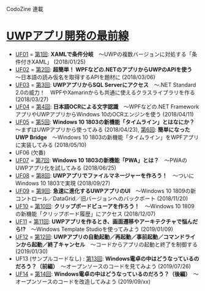 CodoZine 連載  
# [UWPアプリ開発の最前線](https://codezine.jp/article/corner/731)

- [UF01](./UF01/) = [第1回](http://codezine.jp/article/detail/10623): **XAMLで条件分岐**　～UWPの複数バージョンに対処する「条件付きXAML」 (2018/01/25)
- [UF02](./UF02/) = [第2回](http://codezine.jp/article/detail/10654): **超簡単！ WPFなどの.NETのアプリからUWPのAPIを使う**　～日本語の読み仮名を取得するAPIを題材に (2018/03/06)
- [UF03](./UF03/) = [第3回](http://codezine.jp/article/detail/10702): **UWPアプリからSQL Serverにアクセス**　～.NET Standard 2.0の威力！　WPFやXamarinからも共通に使えるクラスライブラリを作る (2018/03/27)
- [UF04](./UF04/) = [第4回](https://codezine.jp/article/detail/10748): **日本語OCRによる文字認識**　～WPFなどの.NET FrameworkアプリやUWPアプリからWindows 10のOCRエンジンを使う (2018/04/11)
- [UF05](./UF05/) = [第5回](https://codezine.jp/article/detail/10790): **Windows 10 1803の新機能「タイムライン」とはなにか？**　～まずはUWPアプリから使ってみる (2018/04/23), [第6回](https://codezine.jp/article/detail/10810): **簡単になったUWP Bridge**　～Windows 10 1803の新機能「タイムライン」をWPFアプリに実装してみる (2018/05/10)
- UF06 (欠番)
- [UF07](./UF07/) = [第7回](https://codezine.jp/article/detail/10837): **Windows 10 1803の新機能「PWA」とは？**　～PWAのUWPアプリ化を試してみる (2018/06/25)
- [UF08](./UF08/) = [第8回](https://codezine.jp/article/detail/11072): **UWPアプリでファイルマネージャーを作ろう！**　～ついにWindows 10 1803で実現 (2018/09/27)
- [UF09](./UF09/) = [第9回](https://codezine.jp/article/detail/11188): **急速に進化するUWPアプリのUI**　～Windows 10 1809の新コントロール／DataGrid／旧バージョンへのバックポート (2018/11/20)
- [UF10](./UF10/) = [第10回](https://codezine.jp/article/detail/11229): **クリップボードビューアを作ろう！**　～Windows 10 1809の新機能「クリップボード履歴」にアクセス (2018/12/07)
- [UF11](./UF11/) = [第11回](https://codezine.jp/article/detail/11282): **UWPアプリを作るとき、画面遷移やアーキテクチャで悩んだら!?**　～Windows Template Studioを使ってみよう (2019/01/09)
- [UF12](./UF12/) = [第12回](https://codezine.jp/article/detail/11325): **UWPアプリの自動起動／再起動／事前起動／コマンドラインから起動／終了キャンセル**　～コードからアプリの起動と終了を制御する (2019/01/30)
- UF13 (サンプルコードなし) : [第13回](https://codezine.jp/article/detail/11538): **Windows電卓の中はどうなっているのだろう？（前編）**　～オープンソースのコードを見てみよう (2019/07/26)
- [UF14](./UF14/) = [第14回](https://codezine.jp/article/detail/11706): **Windows電卓の中はどうなっているのだろう？（後編）**　～オープンソースのコードを改造してみよう (2019/09/xx)

